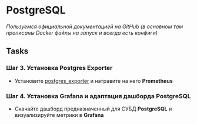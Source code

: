 # PostgreSQL

_Пользуемся официальной документацией на GitHub (в основном там прописаны Docker файлы на запуск и всегда есть конфиги)_

## Tasks

### Шаг 3. Установка Postgres Exporter

- Установите [postgres_exporter](https://github.com/prometheus-community/postgres_exporter "Prometheus exporter for PostgreSQL server metrics.") и натравите на него **Prometheus**

### Шаг 4. Установка Grafana и адаптация дашборда PostgreSQL

- Скачайте дашборд предназначенный для СУБД **PostgreSQL** и визуализируйте метрики в **Grafana**

